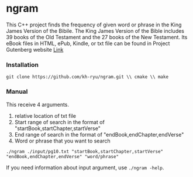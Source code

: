 # ngram

This C++ project finds the frequency of given word or phrase in the King James Version of the Bibile. 
The King James Version of the Bible includes 39 books of the Old Testament and the 27 books of the New Testament. 
Its eBook files in HTML, ePub, Kindle, or txt file can be found in Project Gutenberg website [Link](https://www.gutenberg.org/ebooks/10)

### Installation
`git clone https://github.com/kh-ryu/ngram.git \\
cmake \\
make`

### Manual
This receive 4 arguments.  

1. relative location of txt file
2. Start range of search in the format of "startBook,startChapter,startVerse"
3. End range of search in the format of "endBook,endChapter,endVerse"
4. Word or phrase that you want to search

`./ngram ./input/pg10.txt "startBook,startChapter,startVerse" "endBook,endChapter,endVerse" "word/phrase"`

If you need information about input argument, use `./ngram -help`.
